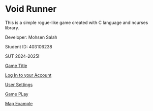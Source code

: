 # Void Runner
This is a simple rogue-like game created with C language and ncurses library.


Developer: Mohsen Salah

Student ID: 403106238

SUT 2024-2025!

[Game Title](/screenshots/title.png)

[Log In to your Account](/screenshots/login.png)

[User Settings](/screenshots/settings.png)

[Game PLay](/screenshots/game.png)

[Map Example](/screenshots/map.png)